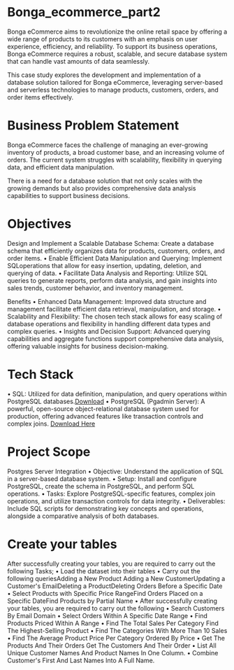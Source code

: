 # Bonga_ecommerce_part2
Bonga eCommerce aims to revolutionize the online retail space by offering a wide range of products to its customers with an emphasis on user experience, efficiency, and reliability. To support its business operations, Bonga eCommerce requires a robust, scalable, and secure database system that can handle vast amounts of data seamlessly.

This case study explores the development and implementation of a database solution tailored for Bonga eCommerce, leveraging server-based  and serverless technologies to manage products, customers, orders, and order items effectively.

# Business Problem Statement
Bonga eCommerce faces the challenge of managing an ever-growing inventory of products, a broad customer base, and an increasing volume of orders. The current system struggles with scalability, flexibility in querying data, and efficient data manipulation.

There is a need for a database solution that not only scales with the growing demands but also provides comprehensive data analysis capabilities to support business decisions.

# Objectives
Design and Implement a Scalable Database Schema: Create a database schema that efficiently organizes data for products, customers, orders, and order items. 
• ﻿﻿Enable Efficient Data Manipulation and Querying: Implement SQLoperations that allow for easy insertion, updating, deletion, and querying of data. 
• ﻿﻿Facilitate Data Analysis and Reporting: Utilize SQL queries to generate reports, perform data analysis, and gain insights into sales trends, customer behavior, and 
 inventory management.

Benefits
• Enhanced Data Management: Improved data structure and management facilitate efficient data retrieval, manipulation, and storage. 
• ﻿﻿Scalability and Flexibility: The chosen tech stack allows for easy scaling of database operations and flexibility in handling different data types and complex queries.
• ﻿﻿Insights and Decision Support: Advanced querying capabilities and aggregate functions support comprehensive data analysis, offering valuable insights for business 
  decision-making.

# Tech Stack
• SQL: Utilized for data definition, manipulation, and query operations within PostgreSQL databases.[Download](#https://www.bing.com/ck/a?!&&p=f380492afadd058b9d30a625de00427df81ddf21d3e25a4f1343832f9b250ca3JmltdHM9MTczMzI3MDQwMA&ptn=3&ver=2&hsh=4&fclid=0b9dc488-4ce9-6c0d-0e25-d03e4d506de9&psq=sqlite&u=a1aHR0cHM6Ly9zcWxpdGUub3JnL2Rvd25sb2FkLmh0bWw&ntb=1)
• PostgreSQL (Pgadmin Server): A powerful, open-source object-relational database system used for production, offering advanced features like transaction controls and 
  complex joins. [Download Here](https://www.bing.com/ck/a?!&&p=c17c2db78d764c7a86dd985db12e48d33032223e4da25942283493a2638c05f6JmltdHM9MTczMzI3MDQwMA&ptn=3&ver=2&hsh=4&fclid=0b9dc488-4ce9-6c0d-0e25-d03e4d506de9&psq=postgresql&u=a1aHR0cHM6Ly93d3cucG9zdGdyZXNxbC5vcmcvZG93bmxvYWQv&ntb=1)

# Project Scope
Postgres Server Integration
• ﻿﻿Objective: Understand the application of SQL in a server-based database system.
• ﻿﻿Setup: Install and configure PostgreSQL, create the schema in PostgreSQL, and perform SQL operations.
• ﻿﻿Tasks: Explore PostgreSQL-specific features, complex join operations, and utilize transaction controls for data integrity.
• ﻿﻿Deliverables: Include SQL scripts for demonstrating key concepts and operations, alongside a comparative analysis of both databases.

# Create your tables
After successfully creating your tables, you are required to carry out the following Tasks; 
• ﻿﻿Load the dataset into their tables
• ﻿﻿Carry out the following queriesAdding a New Product Adding a New CustomerUpdating a Customer's EmailDeleting a ProductDeleting Orders Before a Specific Date 
• Select Products with Specific Price RangeFind Orders Placed on a Specific DateFind Products by Partial Name
• After successfully creating your tables, you are required to carry out the following 
• Search Customers By Email Domain 
• Select Orders Within A Specific Date Range 
• Find Products Priced Within A Range
• Find The Total Sales Per Category Find The Highest-Selling Product
• Find The Categories With More Than 10 Sales
• Find The Average Product Price Per Category Ordered By Price
• Get The Products And Their Orders Get The Customers And Their Order 
• List All Unique Customer Names And Product Names In One Column. 
• Combine Customer's First And Last Names Into A Full Name.
